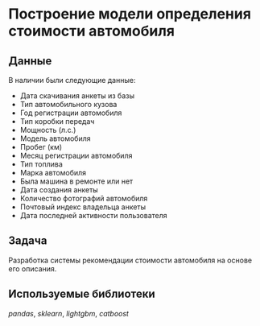 # Построение модели определения стоимости автомобиля

## Данные

В наличии были следующие данные:
- Дата скачивания анкеты из базы
- Тип автомобильного кузова
- Год регистрации автомобиля
- Тип коробки передач
- Мощность (л.с.)
- Модель автомобиля
- Пробег (км)
- Месяц регистрации автомобиля
- Тип топлива
- Марка автомобиля
- Была машина в ремонте или нет
- Дата создания анкеты
- Количество фотографий автомобиля
- Почтовый индекс владельца анкеты
- Дата последней активности пользователя

## Задача
Разработка системы рекомендации стоимости автомобиля на основе его описания.

## Используемые библиотеки
*pandas*, *sklearn*, *lightgbm*, *catboost*